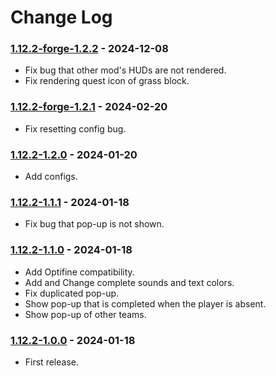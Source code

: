 # Change Log

### [1.12.2-forge-1.2.2](https://github.com/KatatsumuriPan/BetterQuestPopup/releases/tag/1.12.2-forge-1.2.2) - 2024-12-08

- Fix bug that other mod's HUDs are not rendered.
- Fix rendering quest icon of grass block.

### [1.12.2-forge-1.2.1](https://github.com/KatatsumuriPan/BetterQuestPopup/releases/tag/1.12.2-forge-1.2.1) - 2024-02-20

- Fix resetting config bug.

### [1.12.2-1.2.0](https://github.com/KatatsumuriPan/BetterQuestPopup/releases/tag/1.12.2-1.2.0) - 2024-01-20

- Add configs.

### [1.12.2-1.1.1](https://github.com/KatatsumuriPan/BetterQuestPopup/releases/tag/1.12.2-1.1.1) - 2024-01-18

- Fix bug that pop-up is not shown.

### [1.12.2-1.1.0](https://github.com/KatatsumuriPan/BetterQuestPopup/releases/tag/1.12.2-1.1.0) - 2024-01-18

- Add Optifine compatibility.
- Add and Change complete sounds and text colors.
- Fix duplicated pop-up.
- Show pop-up that is completed when the player is absent.
- Show pop-up of other teams.

### [1.12.2-1.0.0](https://github.com/KatatsumuriPan/BetterQuestPopup/releases/tag/1.12.2-1.0.0) - 2024-01-18

- First release.
